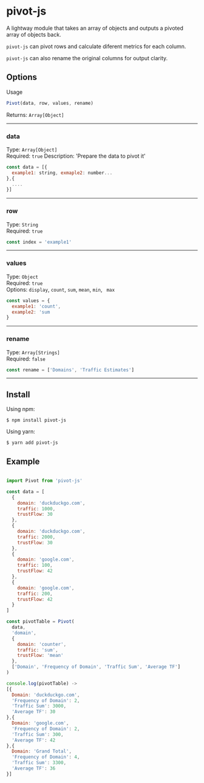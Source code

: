 # pivot-js

A lightway module that takes an array of objects and outputs a pivoted array of objects back.

`pivot-js` can pivot rows and calculate diferent metrics for each column.

`pivot-js` can also rename the original columns for output clarity.

## Options

Usage

```js
Pivot(data, row, values, rename)
```

Returns: `Array[Object]`

---

### data

Type: `Array[Object]`<br />
Required: `true`
Description: 'Prepare the data to pivot it'

```js
const data = [{
  example1: string, exmaple2: number...
},{
  ....
}]
```

---

### row

Type: `String`<br />
Required: `true`

```js
const index = 'example1'
```

---

### values

Type: `Object`<br />
Required: `true`<br />
Options: `display`, `count`, `sum`, `mean`, `min`, ` max`<br />

```js
const values = {
  example1: 'count',
  example2: 'sum
}
```

---

### rename

Type: `Array[Strings]`<br />
Required: `false`

```js
const rename = ['Domains', 'Traffic Estimates']
```

---

## Install

Using npm:

```console
$ npm install pivot-js
```

Using yarn:

```console
$ yarn add pivot-js
```

## Example

```js

import Pivot from 'pivot-js'

const data = [
  {
    domain: 'duckduckgo.com',
    traffic: 1000,
    trustFlow: 30
  },
  {
    domain: 'duckduckgo.com',
    traffic: 2000,
    trustFlow: 30
  },
  {
    domain: 'google.com',
    traffic: 100,
    trustFlow: 42
  },
  {
    domain: 'google.com',
    traffic: 200,
    trustFlow: 42
  }
]

const pivotTable = Pivot(
  data,
  'domain',
  {
    domain: 'counter',
    traffic: 'sum',
    trustFlow: 'mean'
  },
  ['Domain', 'Frequency of Domain', 'Traffic Sum', 'Average TF']
)

console.log(pivotTable) ->
[{
  Domain: 'duckduckgo.com',
  'Frequency of Domain': 2,
  'Traffic Sum': 3000,
  'Average TF': 30
},{
  Domain: 'google.com',
  'Frequency of Domain': 2,
  'Traffic Sum': 300,
  'Average TF': 42
},{
  Domain: 'Grand Total',
  'Frequency of Domain': 4,
  'Traffic Sum': 3300,
  'Average TF': 36
}]
```
